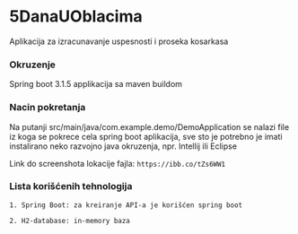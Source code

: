 
# 5DanaUOblacima

Aplikacija za izracunavanje uspesnosti i proseka kosarkasa

### Okruzenje
Spring boot 3.1.5 applikacija sa maven buildom

### Nacin pokretanja
Na putanji src/main/java/com.example.demo/DemoApplication se nalazi file iz koga se pokrece cela spring boot aplikacija, sve sto je potrebno je imati instalirano neko razvojno java okruzenja, npr. Intellij ili Eclipse

Link do screenshota lokacije fajla: `https://ibb.co/tZs6WW1`

### Lista korišćenih tehnologija
    1. Spring Boot: za kreiranje API-a je korišćen spring boot
    
    2. H2-database: in-memory baza
    


